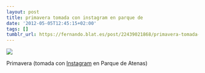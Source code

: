 ```yaml
---
layout: post
title: primavera tomada con instagram en parque de
date: '2012-05-05T12:45:15+02:00'
tags: []
tumblr_url: https://fernando.blat.es/post/22439021868/primavera-tomada-con-instagram-en-parque-de
---
```

 ![](/tumblr_files/tumblr_m3jpvfKplh1qz4y16o1_640.jpg)  

Primavera (tomada con [Instagram](http://instagr.am) en Parque de Atenas)
